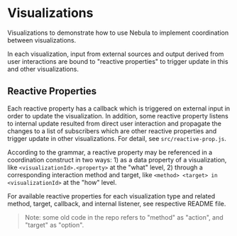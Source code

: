 # Visualizations

Visualizations to demonstrate how to use Nebula to implement coordination between visualizations.

In each visualization, input from external sources and output derived from user interactions are bound to "reactive properties" to trigger update in this and other visualizations.

## Reactive Properties

Each reactive property has a callback which is triggered on external input in order to update the visualization. In addition, some reactive property listens to internal update resulted from direct user interaction and propagate the changes to a list of subscribers which are other reactive properties and trigger update in other visualizations. For detail, see `src/reactive-prop.js`.

According to the grammar, a reactive property may be referenced in a coordination construct in two ways: 1) as a data property of a visualization, like `<visualizationId>.<property>` at the "what" level, 2) through a corresponding interaction method and target, like `<method> <target> in <visualizationId>` at the "how" level.

For available reactive properties for each visualization type and related method, target, callback, and internal listener, see respective README file.

> Note: some old code in the repo refers to "method" as "action", and "target" as "option".
